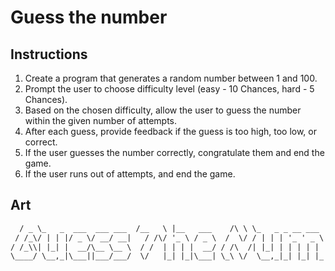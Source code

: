 # Guess the number

## Instructions

1. Create a program that generates a random number between 1 and 100.
2. Prompt the user to choose difficulty level (easy - 10 Chances, hard - 5 Chances).
3. Based on the chosen difficulty, allow the user to guess the number within the given number of attempts.
4. After each guess, provide feedback if the guess is too high, too low, or correct.
5. If the user guesses the number correctly, congratulate them and end the game.
6. If the user runs out of attempts, and end the game.

## Art

```txt
  / _ \_   _  ___  ___ ___  /__   \ |__   ___    /\ \ \_   _ _ __ ___ | |__   ___ _ __
 / /_\/ | | |/ _ \/ __/ __|   / /\/ '_ \ / _ \  /  \/ / | | | '_ ' _ \| '_ \ / _ \ '__|
/ /_\\| |_| |  __/\__ \__ \  / /  | | | |  __/ / /\  /| |_| | | | | | | |_) |  __/ |
\____/ \__,_|\___||___/___/  \/   |_| |_|\___| \_\ \/  \__,_|_| |_| |_|_.__/ \___|_|
```
